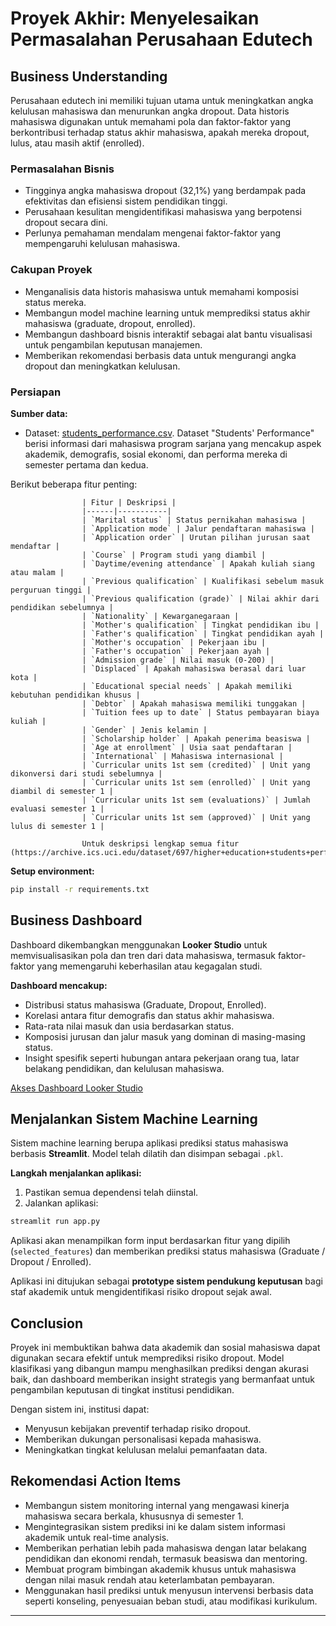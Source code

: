 # Proyek Akhir: Menyelesaikan Permasalahan Perusahaan Edutech

## Business Understanding

Perusahaan edutech ini memiliki tujuan utama untuk meningkatkan angka kelulusan mahasiswa dan menurunkan angka dropout. Data historis mahasiswa digunakan untuk memahami pola dan faktor-faktor yang berkontribusi terhadap status akhir mahasiswa, apakah mereka dropout, lulus, atau masih aktif (enrolled).

### Permasalahan Bisnis

- Tingginya angka mahasiswa dropout (32,1%) yang berdampak pada efektivitas dan efisiensi sistem pendidikan tinggi.
- Perusahaan kesulitan mengidentifikasi mahasiswa yang berpotensi dropout secara dini.
- Perlunya pemahaman mendalam mengenai faktor-faktor yang mempengaruhi kelulusan mahasiswa.

### Cakupan Proyek

- Menganalisis data historis mahasiswa untuk memahami komposisi status mereka.
- Membangun model machine learning untuk memprediksi status akhir mahasiswa (graduate, dropout, enrolled).
- Membangun dashboard bisnis interaktif sebagai alat bantu visualisasi untuk pengambilan keputusan manajemen.
- Memberikan rekomendasi berbasis data untuk mengurangi angka dropout dan meningkatkan kelulusan.

### Persiapan

**Sumber data:**

- Dataset: [students_performance.csv](https://raw.githubusercontent.com/dicodingacademy/dicoding_dataset/refs/heads/main/students_performance/data.csv). Dataset "Students' Performance" berisi informasi dari mahasiswa program sarjana yang mencakup aspek akademik, demografis, sosial ekonomi, dan performa mereka di semester pertama dan kedua.

Berikut beberapa fitur penting:

                    | Fitur | Deskripsi |
                    |------|-----------|
                    | `Marital status` | Status pernikahan mahasiswa |
                    | `Application mode` | Jalur pendaftaran mahasiswa |
                    | `Application order` | Urutan pilihan jurusan saat mendaftar |
                    | `Course` | Program studi yang diambil |
                    | `Daytime/evening attendance` | Apakah kuliah siang atau malam |
                    | `Previous qualification` | Kualifikasi sebelum masuk perguruan tinggi |
                    | `Previous qualification (grade)` | Nilai akhir dari pendidikan sebelumnya |
                    | `Nationality` | Kewarganegaraan |
                    | `Mother's qualification` | Tingkat pendidikan ibu |
                    | `Father's qualification` | Tingkat pendidikan ayah |
                    | `Mother's occupation` | Pekerjaan ibu |
                    | `Father's occupation` | Pekerjaan ayah |
                    | `Admission grade` | Nilai masuk (0-200) |
                    | `Displaced` | Apakah mahasiswa berasal dari luar kota |
                    | `Educational special needs` | Apakah memiliki kebutuhan pendidikan khusus |
                    | `Debtor` | Apakah mahasiswa memiliki tunggakan |
                    | `Tuition fees up to date` | Status pembayaran biaya kuliah |
                    | `Gender` | Jenis kelamin |
                    | `Scholarship holder` | Apakah penerima beasiswa |
                    | `Age at enrollment` | Usia saat pendaftaran |
                    | `International` | Mahasiswa internasional |
                    | `Curricular units 1st sem (credited)` | Unit yang dikonversi dari studi sebelumnya |
                    | `Curricular units 1st sem (enrolled)` | Unit yang diambil di semester 1 |
                    | `Curricular units 1st sem (evaluations)` | Jumlah evaluasi semester 1 |
                    | `Curricular units 1st sem (approved)` | Unit yang lulus di semester 1 |

                    Untuk deskripsi lengkap semua fitur (https://archive.ics.uci.edu/dataset/697/higher+education+students+performance+evaluation).

**Setup environment:**

```bash
pip install -r requirements.txt
```

## Business Dashboard

Dashboard dikembangkan menggunakan **Looker Studio** untuk memvisualisasikan pola dan tren dari data mahasiswa, termasuk faktor-faktor yang memengaruhi keberhasilan atau kegagalan studi.

**Dashboard mencakup:**

- Distribusi status mahasiswa (Graduate, Dropout, Enrolled).
- Korelasi antara fitur demografis dan status akhir mahasiswa.
- Rata-rata nilai masuk dan usia berdasarkan status.
- Komposisi jurusan dan jalur masuk yang dominan di masing-masing status.
- Insight spesifik seperti hubungan antara pekerjaan orang tua, latar belakang pendidikan, dan kelulusan mahasiswa.

 [Akses Dashboard Looker Studio](https://lookerstudio.google.com/reporting/b4ce98e2-dd81-420e-b61f-1a06404aba42/page/jxZOF)

## Menjalankan Sistem Machine Learning

Sistem machine learning berupa aplikasi prediksi status mahasiswa berbasis **Streamlit**. Model telah dilatih dan disimpan sebagai `.pkl`.

**Langkah menjalankan aplikasi:**

1. Pastikan semua dependensi telah diinstal.
2. Jalankan aplikasi:

```bash
streamlit run app.py
```

Aplikasi akan menampilkan form input berdasarkan fitur yang dipilih (`selected_features`) dan memberikan prediksi status mahasiswa (Graduate / Dropout / Enrolled).

Aplikasi ini ditujukan sebagai **prototype sistem pendukung keputusan** bagi staf akademik untuk mengidentifikasi risiko dropout sejak awal.

## Conclusion

Proyek ini membuktikan bahwa data akademik dan sosial mahasiswa dapat digunakan secara efektif untuk memprediksi risiko dropout. Model klasifikasi yang dibangun mampu menghasilkan prediksi dengan akurasi baik, dan dashboard memberikan insight strategis yang bermanfaat untuk pengambilan keputusan di tingkat institusi pendidikan.

Dengan sistem ini, institusi dapat:

- Menyusun kebijakan preventif terhadap risiko dropout.
- Memberikan dukungan personalisasi kepada mahasiswa.
- Meningkatkan tingkat kelulusan melalui pemanfaatan data.

## Rekomendasi Action Items

- Membangun sistem monitoring internal yang mengawasi kinerja mahasiswa secara berkala, khususnya di semester 1.
- Mengintegrasikan sistem prediksi ini ke dalam sistem informasi akademik untuk real-time analysis.
- Memberikan perhatian lebih pada mahasiswa dengan latar belakang pendidikan dan ekonomi rendah, termasuk beasiswa dan mentoring.
- Membuat program bimbingan akademik khusus untuk mahasiswa dengan nilai masuk rendah atau keterlambatan pembayaran.
- Menggunakan hasil prediksi untuk menyusun intervensi berbasis data seperti konseling, penyesuaian beban studi, atau modifikasi kurikulum.


---
